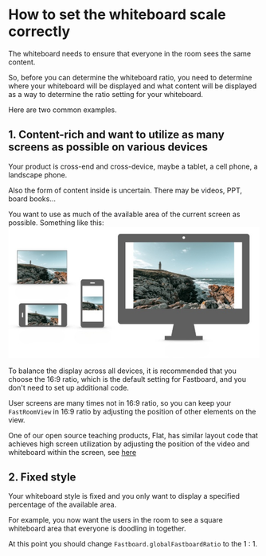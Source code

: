 # How to set the whiteboard scale correctly
The whiteboard needs to ensure that everyone in the room sees the same content.

So, before you can determine the whiteboard ratio, you need to determine where your whiteboard will be displayed and what content will be displayed as a way to determine the ratio setting for your whiteboard.

Here are two common examples.

## 1. Content-rich and want to utilize as many screens as possible on various devices

Your product is cross-end and cross-device, maybe a tablet, a cell phone, a landscape phone.

Also the form of content inside is uncertain. There may be videos, PPT, board books...

You want to use as much of the available area of the current screen as possible. Something like this:
<img src="Arts/view-rectangle_magic.png">

To balance the display across all devices, it is recommended that you choose the 16:9 ratio, which is the default setting for Fastboard, and you don't need to set up additional code.

User screens are many times not in 16:9 ratio, so you can keep your `FastRoomView` in 16:9 ratio by adjusting the position of other elements on the view.

One of our open source teaching products, Flat, has similar layout code that achieves high screen utilization by adjusting the position of the video and whiteboard within the screen, see [here](https://github.com/vince-hz/flat-ios/blob/main/Flat/Modules/ClassRoom/ViewController/ClassRoomLayout.swift)

## 2. Fixed style

Your whiteboard style is fixed and you only want to display a specified percentage of the available area.

For example, you now want the users in the room to see a square whiteboard area that everyone is doodling in together.

At this point you should change `Fastboard.globalFastboardRatio` to the 1 : 1.
